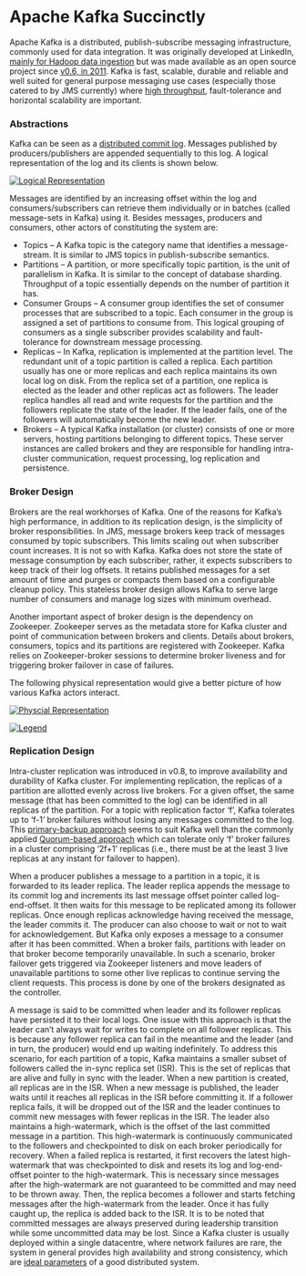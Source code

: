 # Apache Kafka Succinctly

Apache Kafka is a distributed, publish-subscribe messaging infrastructure, commonly used for data integration. It was originally developed at LinkedIn, [mainly for Hadoop data ingestion](http://engineering.linkedin.com/distributed-systems/log-what-every-software-engineer-should-know-about-real-time-datas-unifying) but was made available as an open source project since [v0.6, in 2011](https://engineering.linkedin.com/27/project-kafka-distributed-publish-subscribe-messaging-system-reaches-v06). Kafka is fast, scalable, durable and reliable and well suited for general purpose messaging use cases (especially those catered to by JMS currently) where [high throughput](http://www.confluent.io/blog/apache-kafka-hits-1.1-trillion-messages-per-day-joins-the-4-comma-club), fault-tolerance and horizontal scalability are important.

### Abstractions

Kafka can be seen as a [distributed commit log](https://en.wikipedia.org/wiki/Transaction_log). Messages published by producers/publishers are appended sequentially to this log. A logical representation of the log and its clients is shown below.

[![Logical Representation](http://blog.imaginea.com/wp-content/uploads/2015/09/Logical-Representation.png)](http://blog.imaginea.com/wp-content/uploads/2015/09/Logical-Representation.png)

Messages are identified by an increasing offset within the log and consumers/subscribers can retrieve them individually or in batches (called message-sets in Kafka) using it. Besides messages, producers and consumers, other actors of constituting the system are:

- Topics – A Kafka topic is the category name that identifies a message-stream. It is similar to JMS topics in publish-subscribe semantics.
- Partitions – A partition, or more specifically topic partition, is the unit of parallelism in Kafka. It is similar to the concept of database sharding. Throughput of a topic essentially depends on the number of partition it has.
- Consumer Groups – A consumer group identifies the set of consumer processes that are subscribed to a topic. Each consumer in the group is assigned a set of partitions to consume from. This logical grouping of consumers as a single subscriber provides scalability and fault-tolerance for downstream message processing.
- Replicas – In Kafka, replication is implemented at the partition level. The redundant unit of a topic partition is called a replica. Each partition usually has one or more replicas and each replica maintains its own local log on disk. From the replica set of a partition, one replica is elected as the leader and other replicas act as followers. The leader replica handles all read and write requests for the partition and the followers replicate the state of the leader. If the leader fails, one of the followers will automatically become the new leader.
- Brokers – A typical Kafka installation (or cluster) consists of one or more servers, hosting partitions belonging to different topics. These server instances are called brokers and they are responsible for handling intra-cluster communication, request processing, log replication and persistence.

### Broker Design

Brokers are the real workhorses of Kafka. One of the reasons for Kafka’s high performance, in addition to its replication design, is the simplicity of broker responsibilities. In JMS, message brokers keep track of messages consumed by topic subscribers. This limits scaling out when subscriber count increases. It is not so with Kafka. Kafka does not store the state of message consumption by each subscriber, rather, it expects subscribers to keep track of their log offsets. It retains published messages for a set amount of time and purges or compacts them based on a configurable cleanup policy. This stateless broker design allows Kafka to serve large number of consumers and manage log sizes with minimum overhead.

Another important aspect of broker design is the dependency on Zookeeper. Zookeeper serves as the metadata store for Kafka cluster and point of communication between brokers and clients. Details about brokers, consumers, topics and its partitions are registered with Zookeeper. Kafka relies on Zookeeper-broker sessions to determine broker liveness and for triggering broker failover in case of failures.

The following physical representation would give a better picture of how various Kafka actors interact.

[![Physcial Representation](http://blog.imaginea.com/wp-content/uploads/2015/09/Physcial-Representation.png)](http://blog.imaginea.com/wp-content/uploads/2015/09/Physcial-Representation.png)

[![Legend](http://blog.imaginea.com/wp-content/uploads/2015/09/Physcial-Representation-Legend.png)](http://blog.imaginea.com/wp-content/uploads/2015/09/Physcial-Representation-Legend.png)

### Replication Design

Intra-cluster replication was introduced in v0.8, to improve availability and durability of Kafka cluster. For implementing replication, the replicas of a partition are allotted evenly across live brokers. For a given offset, the same message (that has been committed to the log) can be identified in all replicas of the partition. For a topic with replication factor ‘f’, Kafka tolerates up to ‘f-1’ broker failures without losing any messages committed to the log. This [primary-backup approach](https://en.wikipedia.org/wiki/Replication_(computing)#Primary-backup_and_multi-primary_replication) seems to suit Kafka well than the commonly applied [Quorum-based approach](https://en.wikipedia.org/wiki/Quorum_(distributed_computing)#Quorum-based_voting_in_commit_protocols) which can tolerate only ‘f’ broker failures in a cluster comprising ‘2f+1’ replicas (i.e., there must be at the least 3 live replicas at any instant for failover to happen).

When a producer publishes a message to a partition in a topic, it is forwarded to its leader replica. The leader replica appends the message to its commit log and increments its last message offset pointer called log-end-offset. It then waits for this message to be replicated among its follower replicas. Once enough replicas acknowledge having received the message, the leader commits it. The producer can also choose to wait or not to wait for acknowledgement. But Kafka only exposes a message to a consumer after it has been committed. When a broker fails, partitions with leader on that broker become temporarily unavailable. In such a scenario, broker failover gets triggered via Zookeeper listeners and move leaders of unavailable partitions to some other live replicas to continue serving the client requests. This process is done by one of the brokers designated as the controller.

A message is said to be committed when leader and its follower replicas have persisted it to their local logs. One issue with this approach is that the leader can’t always wait for writes to complete on all follower replicas. This is because any follower replica can fail in the meantime and the leader (and in turn, the producer) would end up waiting indefinitely. To address this scenario, for each partition of a topic, Kafka maintains a smaller subset of followers called the in-sync replica set (ISR). This is the set of replicas that are alive and fully in sync with the leader. When a new partition is created, all replicas are in the ISR. When a new message is published, the leader waits until it reaches all replicas in the ISR before committing it. If a follower replica fails, it will be dropped out of the ISR and the leader continues to commit new messages with fewer replicas in the ISR. The leader also maintains a high-watermark, which is the offset of the last committed message in a partition. This high-watermark is continuously communicated to the followers and checkpointed to disk on each broker periodically for recovery. When a failed replica is restarted, it first recovers the latest high-watermark that was checkpointed to disk and resets its log and log-end-offset pointer to the high-watermark. This is necessary since messages after the high-watermark are not guaranteed to be committed and may need to be thrown away. Then, the replica becomes a follower and starts fetching messages after the high-watermark from the leader. Once it has fully caught up, the replica is added back to the ISR. It is to be noted that committed messages are always preserved during leadership transition while some uncommitted data may be lost. Since a Kafka cluster is usually deployed within a single datacentre, where network failures are rare, the system in general provides high availability and strong consistency, which are [ideal parameters](https://en.wikipedia.org/wiki/CAP_theorem) of a good distributed system.